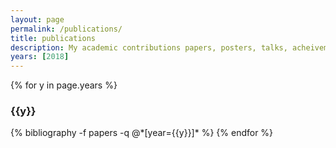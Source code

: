 ```yaml
---
layout: page
permalink: /publications/
title: publications
description: My academic contributions papers, posters, talks, acheivements.
years: [2018]
---
```


{% for y in page.years %}
  <h3 class="year">{{y}}</h3>
  {% bibliography -f papers -q @*[year={{y}}]* %}
{% endfor %}
